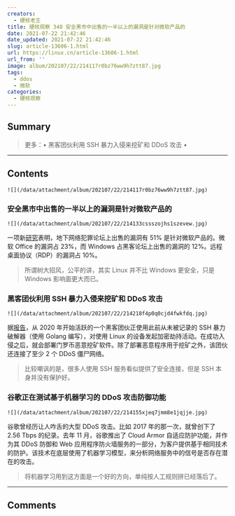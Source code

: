 ```yaml
---
creators:
  - 硬核老王
title: 硬核观察 340 安全黑市中出售的一半以上的漏洞是针对微软产品的
date: 2021-07-22 21:42:46
date_updated: 2021-07-22 21:42:46
slug: article-13606-1.html
url: https://linux.cn/article-13606-1.html
url_from: ''
image: album/202107/22/214117r0bz76ww9h7ztt87.jpg
tags:
  - ddos
  - 微软
categories:
  - 硬核观察
---
```


## Summary

> 更多：• 黑客团伙利用 SSH 暴力入侵来挖矿和 DDoS 攻击 •

***

<!-- more -->

## Contents

`![](/data/attachment/album/202107/22/214117r0bz76ww9h7ztt87.jpg)`

### 安全黑市中出售的一半以上的漏洞是针对微软产品的

`![](/data/attachment/album/202107/22/214133cssszojhs1szevew.jpg)`

一项新[研究](https://atlasvpn.com/blog/51-of-exploits-sold-on-underground-forums-are-for-microsoft-products)表明，地下网络犯罪论坛上出售的漏洞有 51% 是针对微软产品的。微软 Office 的漏洞占 23%，而 Windows 占黑客论坛上出售的漏洞的 12%。远程桌面协议（RDP）的漏洞占 10%。

> 
> 所谓树大招风，公平的讲，其实 Linux 并不比 Windows 更安全，只是 Windows 影响面更大而已。
> 
> 
> 

### 黑客团伙利用 SSH 暴力入侵来挖矿和 DDoS 攻击

`![](/data/attachment/album/202107/22/214218f4p0q0cjd4fwkfdq.jpg)`

据[报告](https://www.bitdefender.com/blog/labs/how-we-tracked-a-threat-group-running-an-active-cryptojacking-campaign)，从 2020 年开始活跃的一个黑客团伙正使用此前从未被记录的 SSH 暴力破解器（使用 Golang 编写），对使用 Linux 的设备发起加密劫持活动。在成功入侵之后，就会部署门罗币恶意挖矿软件。除了部署恶意程序用于挖矿之外，该团伙还连接了至少 2 个 DDoS 僵尸网络。

> 
> 比较嘲讽的是，很多人使用 SSH 服务看似提供了安全连接，但是 SSH 本身并没有保护好。
> 
> 
> 

### 谷歌正在测试基于机器学习的 DDoS 攻击防御功能

`![](/data/attachment/album/202107/22/214155xjeq7jmm8e1jqjje.jpg)`

谷歌曾经历让人咋舌的大型 DDoS 攻击。比如 2017 年的那一次，就曾创下了 2.56 Tbps 的纪录。去年 11 月，谷歌推出了 Cloud Armor 自适应防护功能，并作为其 DDoS 防御和 Web 应用程序防火墙服务的一部分，为客户提供基于相同技术的防护。该技术在底层使用了机器学习模型，来分析网络服务中的信号是否存在潜在的攻击。

> 
> 将机器学习用到这方面是一个好的方向，单纯按人工规则拼已经落后了。
> 
> 
>

***

## Comments
